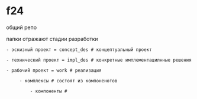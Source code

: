 # f24
общий репо

папки отражают стадии разработки

    - эскизный проект = concept_des # концептуальный проект

    - технический проект = impl_des # конкретные имплементацилнные решения

    - рабочий проект = work # реализация

         - комплексы # состоят из компоненотов

             - компоненты # 

